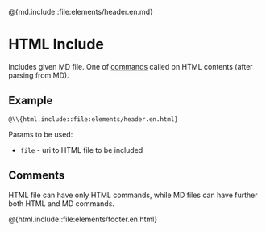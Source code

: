@{md.include::file:elements/header.en.md}

# HTML Include

Includes given MD file. One of [commands](en-commands.!) called on HTML contents (after parsing from MD).

## Example

```
@\\{html.include::file:elements/header.en.html}
```

Params to be used:
  - `file` - uri to HTML file to be included

## Comments

HTML file can have only HTML commands, while MD files can have further both HTML and MD commands.

@{html.include::file:elements/footer.en.html}
